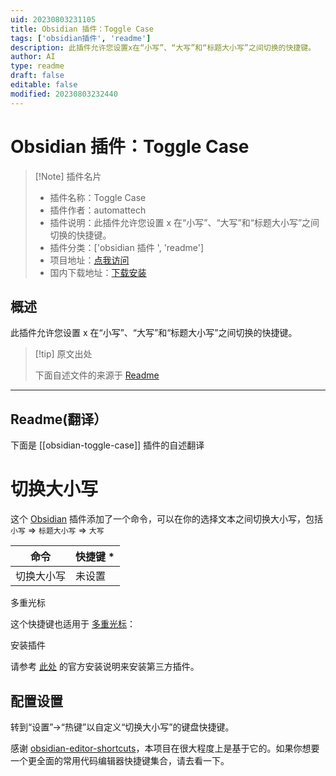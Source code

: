```yaml
---
uid: 20230803231105
title: Obsidian 插件：Toggle Case
tags: ['obsidian插件', 'readme']
description: 此插件允许您设置x在“小写”、“大写”和“标题大小写”之间切换的快捷键。
author: AI
type: readme
draft: false
editable: false
modified: 20230803232440
---
```


# Obsidian 插件：Toggle Case

> [!Note] 插件名片
> - 插件名称：Toggle Case
> - 插件作者：automattech
> - 插件说明：此插件允许您设置 x 在“小写”、“大写”和“标题大小写”之间切换的快捷键。
> - 插件分类：['obsidian 插件 ', 'readme']
> - 项目地址：[点我访问](https://github.com/MatthewAlner/obsidian-toggle-case)
> - 国内下载地址：[下载安装](https://pkmer.cn/products/plugin/pluginMarket/?obsidian-toggle-case)

## 概述

此插件允许您设置 x 在“小写”、“大写”和“标题大小写”之间切换的快捷键。

> [!tip] 原文出处
>
>下面自述文件的来源于 [Readme](https://ghproxy.net/https://raw.githubusercontent.com/MatthewAlner/obsidian-toggle-case/master/README.md)
>

---

## Readme(翻译）

下面是 [[obsidian-toggle-case]] 插件的自述翻译

# 切换大小写

这个 [Obsidian](https://obsidian.md) 插件添加了一个命令，可以在你的选择文本之间切换大小写，包括 `小写` => `标题大小写` => `大写`

| 命令                                           | 快捷键 \*    |
|------------------------------------------------|-------------|
| 切换大小写                                    | 未设置      |

多重光标

这个快捷键也适用于 [多重光标](https://help.obsidian.md/How+to/Working+with+multiple+cursors)：

安装插件

请参考 [此处](https://help.obsidian.md/Advanced+topics/Community+plugins) 的官方安装说明来安装第三方插件。

## 配置设置

转到“设置”→“热键”以自定义“切换大小写”的键盘快捷键。

感谢 [obsidian-editor-shortcuts](https://github.com/timhor/obsidian-editor-shortcuts)，本项目在很大程度上是基于它的。如果你想要一个更全面的常用代码编辑器快捷键集合，请去看一下。
